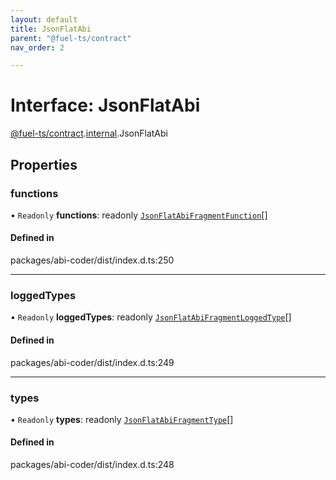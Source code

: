```yaml
---
layout: default
title: JsonFlatAbi
parent: "@fuel-ts/contract"
nav_order: 2

---
```


# Interface: JsonFlatAbi

[@fuel-ts/contract](../index.md).[internal](../namespaces/internal.md).JsonFlatAbi

## Properties

### functions

• `Readonly` **functions**: readonly [`JsonFlatAbiFragmentFunction`](internal-JsonFlatAbiFragmentFunction.md)[]

#### Defined in

packages/abi-coder/dist/index.d.ts:250

___

### loggedTypes

• `Readonly` **loggedTypes**: readonly [`JsonFlatAbiFragmentLoggedType`](internal-JsonFlatAbiFragmentLoggedType.md)[]

#### Defined in

packages/abi-coder/dist/index.d.ts:249

___

### types

• `Readonly` **types**: readonly [`JsonFlatAbiFragmentType`](internal-JsonFlatAbiFragmentType.md)[]

#### Defined in

packages/abi-coder/dist/index.d.ts:248
